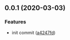 <a name="0.0.1"></a>
## 0.0.1 (2020-03-03)


### Features

* init commit ([a4247fd](https://github.com/mjancarik/merkur/commit/a4247fd))



